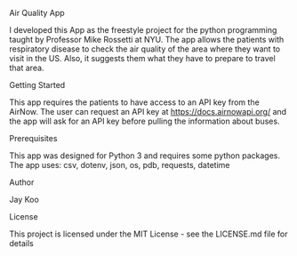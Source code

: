Air Quality App

I developed this App as the freestyle project for the python programming taught by Professor Mike Rossetti at NYU. 
The app allows the patients with respiratory disease to check the air quality of the area where they want to visit in the US. Also, it suggests them what they have to prepare to travel that area. 



Getting Started

This app requires the patients to have access to an API key from the AirNow. The user can request an API key at https://docs.airnowapi.org/ and the app will ask for an API key before pulling the information about buses.



Prerequisites

This app was designed for Python 3 and requires some python packages. The app uses: csv, dotenv, json, os, pdb, requests, datetime




Author

Jay Koo



License

This project is licensed under the MIT License - see the LICENSE.md file for details

